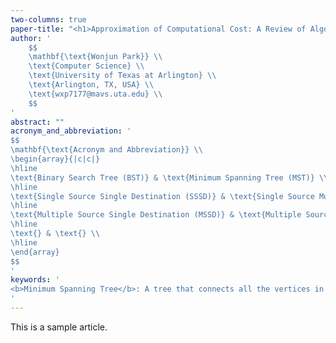 ```yaml
---
two-columns: true
paper-title: "<h1>Approximation of Computational Cost: A Review of Algorithm Design and Analysis</h1>"
author: '
    $$
    \mathbf{\text{Wonjun Park}} \\
    \text{Computer Science} \\
    \text{University of Texas at Arlington} \\
    \text{Arlington, TX, USA} \\
    \text{wxp7177@mavs.uta.edu} \\
    $$
'
abstract: ""
acronym_and_abbreviation: '
$$
\mathbf{\text{Acronym and Abbreviation}} \\
\begin{array}{|c|c|}
\hline
\text{Binary Search Tree (BST)} & \text{Minimum Spanning Tree (MST)} \\
\hline
\text{Single Source Single Destination (SSSD)} & \text{Single Source Multiple Destination (SSMD)} \\
\hline
\text{Multiple Source Single Destination (MSSD)} & \text{Multiple Source Multiple Destination (MSMD)} \\
\hline
\text{} & \text{} \\
\hline
\end{array}
$$
'
keywords: '
<b>Minimum Spanning Tree</b>: A tree that connects all the vertices in a graph with the minimum possible total edge weight. The tree has $n-1$ edges where $n$ is the number of vertices in the graph.
'
---
```


This is a sample article.
